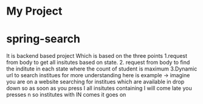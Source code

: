 ﻿# My Project
# spring-search

It is backend based project 
Which is based on the three points 
1.request from body to get all insitutes based on state.
2. request from body to find the inditute in each state where the count of student is maximum
3.Dynamic url to search institues 
for more understanding here is example -> 
  imagine you are on a website searching for institues which are available in drop down so as soon as you press I all insitutes containing I will come 
  late you presses n so institutes with IN comes it goes on
